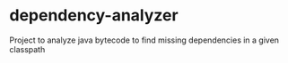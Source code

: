 # dependency-analyzer
Project to analyze java bytecode to find missing dependencies in a given classpath
